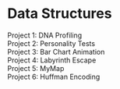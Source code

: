 # Data Structures  
Project 1: DNA Profiling  
Project 2: Personality Tests  
Project 3: Bar Chart Animation  
Project 4: Labyrinth Escape  
Project 5: MyMap  
Project 6: Huffman Encoding  
